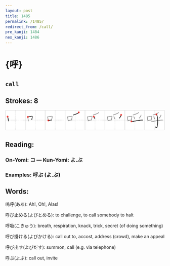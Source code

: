 ```yaml
---
layout: post
title: 1485
permalink: /1485/
redirect_from: /call/
pre_kanji: 1484
nex_kanji: 1486
---
```


# {呼}

## `call`

## Strokes: 8

<div class="stroke"><img src="../images/E591BC.png" /></div>

## Reading:

### On-Yomi: コ &mdash; Kun-Yomi: よ.ぶ

### Examples: 呼ぶ (よ.ぶ)

## Words:

嗚呼(ああ): Ah!, Oh!, Alas!

呼び止める(よびとめる): to challenge, to call somebody to halt

呼吸(こきゅう): breath, respiration, knack, trick, secret (of doing something)

呼び掛ける(よびかける): call out to, accost, address (crowd), make an appeal

呼び出す(よびだす): summon, call (e.g. via telephone)

呼ぶ(よぶ): call out, invite
